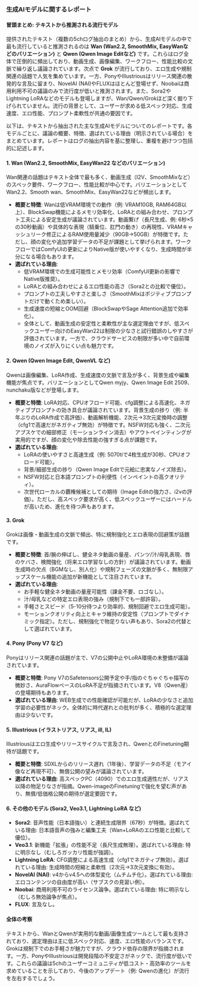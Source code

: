 ### 生成AIモデルに関するレポート

#### 冒頭まとめ: テキストから推測される流行モデル
提供されたテキスト（複数の5chログ抽出のまとめ）から、生成AIモデルの中で最も流行していると推測されるのは **Wan (Wan2.2, SmoothMix, EasyWanなどのバリエーション)** と **Qwen (Qwen Image Editなど)** です。これらはログ全体で圧倒的に頻出しており、動画生成、画像編集、ワークフロー、性能比較の文脈で繰り返し議論されています。次点で **Grok** が流行しており、エロ生成や規制関連の話題で人気を集めています。一方、PonyやIllustriousはリリース関連の散発的な言及に留まり、NovelAI (NAI)やFLUXはほとんど登場せず、Noobaiは商用利用不可の議論のみで流行度が低いと推測されます。また、Sora2やLightning LoRAなどのモデルも登場しますが、Wan/Qwen/Grokほど深く掘り下げられていません。流行の背景として、ユーザーが求める低スペック対応、生成速度、エロ性能、プロンプト柔軟性が共通の要因です。

以下は、テキストから抽出された主な生成AIモデルについてのレポートです。各モデルごとに、議論の概要、特徴、選ばれている理由（明示されている場合）をまとめています。レポートはログの抽出内容を基に整理し、重複を避けつつ包括的に記述します。

#### 1. Wan (Wan2.2, SmoothMix, EasyWan22 などのバリエーション)
Wan関連の話題はテキスト全体で最も多く、動画生成（I2V、SmoothMixなど）のスペック要件、ワークフロー、性能比較が中心です。バリエーションとしてWan2.2、Smooth wan、SmoothMix、EasyWan22などが頻出します。

- **概要と特徴**: Wanは低VRAM環境での動作（例: VRAM10GB, RAM64GB以上）、BlockSwap機能によるメモリ効率化、LoRAとの組み合わせ、プロンプト工夫による安定生成が議論されています。動画繋げ（長尺生成、例: 6秒×5の30秒動画）や具体的な表現（騎乗位、肛門の動き）の再現性、VRAMキャッシュリーク修正によるRAM使用量減少（90GB→50GB）が特徴です。ただし、顔の変化や追加学習データの不足が課題として挙げられます。ワークフローではComfyUIの更新によりNative版が使いやすくなり、生成時間が半分になる場合もあります。
- **選ばれている理由**: 
  - 低VRAM環境での生成可能性とメモリ効率（ComfyUI更新の影響でNative版推奨）。
  - LoRAとの組み合わせによるエロ性能の高さ（Sora2との比較で優位）。
  - プロンプトの工夫しやすさと楽しさ（SmoothMixはポジティブプロンプトだけで動くため楽しい）。
  - 生成速度の短縮とOOM回避（BlockSwapやSage Attention追加で効率化）。
  - 全体として、動画生成の安定性と柔軟性が主な選定理由ですが、低スペックユーザー向けのEasyWan22は制限の少なさと試行錯誤のしやすさが評価されています。一方で、クラウドサービスの制限が多い中で自前環境のノイズが入りにくい点も魅力です。

#### 2. Qwen (Qwen Image Edit, QwenVL など)
Qwenは画像編集、LoRA作成、生成速度の文脈で言及が多く、背景生成や編集機能が焦点です。バリエーションとしてQwen myjy、Qwen Image Edit 2509、nunchaku版などが登場します。

- **概要と特徴**: LoRA対応、CPUオフロード可能、cfg調整による高速化、ネガティブプロンプトの効き具合が議論されています。背景生成の捗り（例: 半年ぶりのLoRA作成で高評価）、動画解析機能、2次元→3次元変換時の調整（cfg1で高速だがネガティブ無効）が特徴です。NSFW対応も強く、二次元アプスケでの細部修正（モーションライン消去）やアウトペインティングが実用的ですが、顔の変化や除去性能の強すぎる点が課題です。
- **選ばれている理由**: 
  - LoRAの使いやすさと高速生成（例: 5070tiで4枚生成が30秒、CPUオフロード可能）。
  - 背景/細部生成の捗り（Qwen Image Editで元絵に忠実なノイズ除去）。
  - NSFW対応と日本語プロンプトの利便性（インペイントの高クオリティ）。
  - 次世代ローカルの覇権候補としての期待（Image Editの強力さ、i2vの評価）。ただし、高スペック要求が高く、低スペックユーザーにはハードルが高いため、進化を待つ声もあります。

#### 3. Grok
Grokは画像・動画生成の文脈で頻出、特に規制強化とエロ表現の回避策が話題です。

- **概要と特徴**: 首/腕の伸ばし、健全ネタ動画の量産、パンツ/汁/母乳表現、唇のケバさ、検閲強化（将来エロ学習なしの方針）が議論されています。動画生成時の欠点（BGMなし、別人化）や規制フェーズの文脈が多く、無制限アップスケール機能の追加が新機能として注目されています。
- **選ばれている理由**: 
  - お手軽な健全ネタ動画の量産可能性（課金不要、ロゴなし）。
  - 汁/母乳などの特定エロ表現の強み（規制下でも一部許容）。
  - 手軽さとスピード（5-10分待つより効率的、規制回避でエロ生成可能）。
  - モーションクオリティ向上とキャラ維持の安定性（プロンプトでダイナミック指定）。ただし、規制強化で物足りない声もあり、Sora2の代替として選ばれています。

#### 4. Pony (Pony V7 など)
Ponyはリリース関連の話題が主で、V7の公開中止やLoRA環境の未整備が議論されています。

- **概要と特徴**: Pony V7のSafetensors公開予定や手/指のぐちゃぐちゃ描写の微妙さ、AuraFlowベースのLoRA不足が指摘されています。V8（Qwen産）の登場期待もあります。
- **選ばれている理由**: WEB生成での性能確認が可能だが、LoRAの少なさと追加学習の必要性がネック。全体的に時代遅れとの批判が多く、積極的な選定理由は少ないです。

#### 5. Illustrious (イラストリアス, リアス, ill, IL)
Illustriousはエロ生成やリリースサイクルで言及され、QwenとのFinetuning期待が話題です。

- **概要と特徴**: SDXLからのリリース遅れ（1年後）、学習データの不足（モアイ像など再現不可）、無償公開の望みが議論されています。
- **選ばれている理由**: 高スペックPC（4090）でのエロ生成適性だが、リアス以降の物足りなさが指摘。Qwen-imageのFinetuningで強化を望む声があり、無償/低価格公開の期待が選定要因です。

#### 6. その他のモデル (Sora2, Veo3.1, Lightning LoRA など)
- **Sora2**: 音声性能（日本語強い）と連続生成限界（67秒）が特徴。選ばれている理由: 日本語音声の強みと編集工夫（Wan+LoRAのエロ性能と比較して優位）。
- **Veo3.1**: 新機能「拡張」の性能不足（長尺生成無理）。選ばれている理由: 特に明示なし（むしろガッカリ性能が強調）。
- **Lightning LoRA**: CFG調整による高速生成（cfg1でネガティブ無効）。選ばれている理由: 生成時間の短縮と柔軟性（2次元→3次元変換に有効）。
- **NovelAI (NAI)**: v4からv4.5への体型変化（ムチムチ化）。選ばれている理由: エロコンテンツの自由度が高い（サブスクの見習い例）。
- **Noobai**: 商用利用不可のライセンス論争。選ばれている理由: 特に明示なし（むしろ無効論争が焦点）。
- **FLUX**: 言及なし。

#### 全体の考察
テキストから、WanとQwenが実用的な動画/画像生成ツールとして最も支持されており、選定理由は主に低スペック対応、速度、エロ性能のバランスです。Grokは規制下でのお手軽さが魅力ですが、クラウド依存の限界が指摘されます。一方、PonyやIllustriousは開発段階の不安定さがネックで、流行度が低いです。これらの議論は5chのユーザーコミュニティが低コスト・高効率のツールを求めていることを示しており、今後のアップデート（例: Qwenの進化）が流行を左右するでしょう。